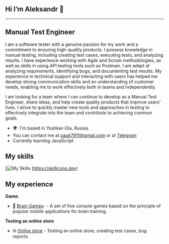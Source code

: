 ## Hi I’m Aleksandr 👋
----------------
Manual Test Engineer
----------------
I am a software tester with a genuine passion for my work and a commitment to ensuring high-quality products. I possess knowledge in manual testing, including creating test cases, executing tests, and analyzing results. I have experience working with Agile and Scrum methodologies, as well as skills in using API testing tools such as Postman. I am adept at analyzing requirements, identifying bugs, and documenting test results. My experience in technical support and interacting with users has helped me develop strong communication skills and an understanding of customer needs, enabling me to work effectively both in teams and independently.

I am looking for a team where I can continue to develop as a Manual Test Engineer, share ideas, and help create quality products that improve users' lives. I strive to quickly master new tools and approaches in testing to effectively integrate into the team and contribute to achieving common goals.

* 🌍  I'm based in Yoshkar-Ola, Russia.
* You can contact me at [pauk7911@gmail.com](mailto:pauk7911@gmail.com) or at [Telegram](https://t.me/Aleksandrka123)
* Currently learning JavaScript

## My skills
[![My Skills](https://skillicons.dev/icons?i=html,css,git,JIRA,Postman,linux&perline=8)
(https://skillicons.dev)
## My experience
**Game**:
- 🧠 [Brain Games](https://github.com/Aleksandr02031989/Brain-Games)- - A set of five console games based on the principle of popular mobile applications for brain training.

**Testing an online store**
- 🌐 [Online store](https://github.com/Aleksandr02031989/Testing-an-online-store.) - Testing an online store, creating test cases, bug reports.
